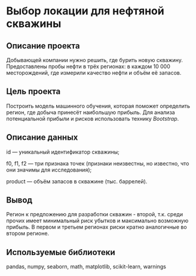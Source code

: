 # Выбор локации для нефтяной скважины

## Описание проекта

Добывающей компании нужно решить, где бурить новую скважину.
Предоставлены пробы нефти в трёх регионах: в каждом 10 000 месторождений, где измерили качество нефти и объём её запасов. 

## Цель проекта

Построить модель машинного обучения, которая поможет определить регион, где добыча принесёт наибольшую прибыль. 
Для анализа потенциальной прибыли и рисков использовать технику *Bootstrap*.

## Описание данных

id — уникальный идентификатор скважины; <P>
f0, f1, f2 — три признака точек (признаки неизвестны, но известно, что они значимы для исследования); <P>
product — объём запасов в скважине (тыс. баррелей). <P>

## Вывод

Регион к предложению для разработки скважин - второй, т.к. среди прочих имеет минимальный риск убытков и максимально возможную прибыль.
В первом и третьем регионах риски кратно аналогичные во втором регионе.

## Используемые библиотеки

pandas, numpy, seaborn, math, matplotlib, scikit-learn, warnings
